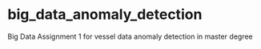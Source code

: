 # big_data_anomaly_detection
Big Data Assignment 1 for vessel data anomaly detection in master degree
